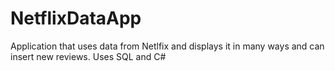 # NetflixDataApp
Application that uses data from Netlfix and displays it in many ways and can insert new reviews. Uses SQL and C#
